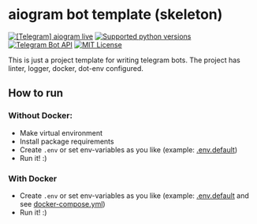 # aiogram bot template (skeleton)

[![\[Telegram\] aiogram live](https://img.shields.io/badge/telegram-aiogram-blue.svg?style=flat-square)](https://t.me/aiogram_live)
[![Supported python versions](https://img.shields.io/pypi/pyversions/aiogram.svg?style=flat-square)](https://pypi.python.org/pypi/aiogram)
[![Telegram Bot API](https://img.shields.io/badge/Telegram%20Bot%20API-6.4-blue.svg?style=flat-square&logo=telegram)](https://core.telegram.org/bots/api)
[![MIT License](https://img.shields.io/pypi/l/aiogram.svg?style=flat-square)](https://opensource.org/licenses/MIT)

This is just a project template for writing telegram bots. The project has linter, logger, docker, dot-env configured.

## How to run

### Without Docker:

- Make virtual environment
- Install package requirements
- Create `.env` or set env-variables as you like (example: [.env.default](.env.default))
- Run it! :)

### With Docker

- Create `.env` or set env-variables as you like (example: [.env.default](.env.default)
  and see [docker-compose.yml](docker-compose.yml))
- Run it! :)
